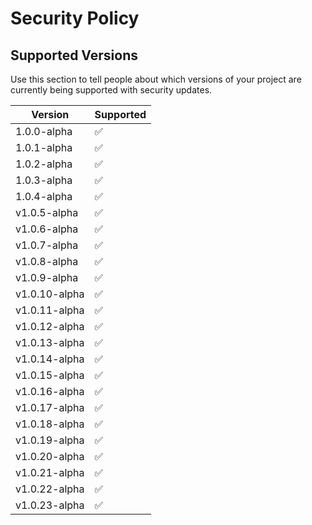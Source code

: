 # Security Policy

## Supported Versions

Use this section to tell people about which versions of your project are
currently being supported with security updates.

| Version | Supported          |
| ------- | ------------------ |
| 1.0.0-alpha  | :white_check_mark: |
| 1.0.1-alpha  | :white_check_mark: |
| 1.0.2-alpha  | :white_check_mark: |
| 1.0.3-alpha  | :white_check_mark: |
|1.0.4-alpha  | :white_check_mark: |
|v1.0.5-alpha  | :white_check_mark: |
|v1.0.6-alpha  | :white_check_mark: |
|v1.0.7-alpha  | :white_check_mark: |
|v1.0.8-alpha  | :white_check_mark: |
|v1.0.9-alpha | :white_check_mark: |
|v1.0.10-alpha  | :white_check_mark: |
|v1.0.11-alpha  | :white_check_mark: |
|v1.0.12-alpha  | :white_check_mark: |
|v1.0.13-alpha  | :white_check_mark: |
|v1.0.14-alpha  | :white_check_mark: |
|v1.0.15-alpha  | :white_check_mark: |
|v1.0.16-alpha  | :white_check_mark: |
|v1.0.17-alpha  | :white_check_mark: |
|v1.0.18-alpha  | :white_check_mark: |
|v1.0.19-alpha  | :white_check_mark: |
|v1.0.20-alpha  | :white_check_mark: |
|v1.0.21-alpha  | :white_check_mark: |
|v1.0.22-alpha  | :white_check_mark: |
|v1.0.23-alpha  | :white_check_mark: |

